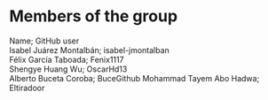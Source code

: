# Members of the group
Name; GitHub user       
Isabel Juárez Montalbán; isabel-jmontalban                    
Félix García Taboada; Fenix1117                      
Shengye Huang Wu; OscarHd13                  
Alberto Buceta Coroba; BuceGithub
Mohammad Tayem Abo Hadwa; Eltiradoor
